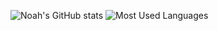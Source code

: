 ![Noah's GitHub stats](https://github-readme-stats.vercel.app/api?username=iamthenoah&show_icons=true&theme=transparent&text_color=2dba4e&title_color=167a2e&icon_color=167a2e)
![Most Used Languages](https://github-readme-stats.vercel.app/api/top-langs/?username=iamthenoah&layout=compact&show_icons=true&theme=transparent&text_color=2dba4e&title_color=167a2e&icon_color=167a2e)
